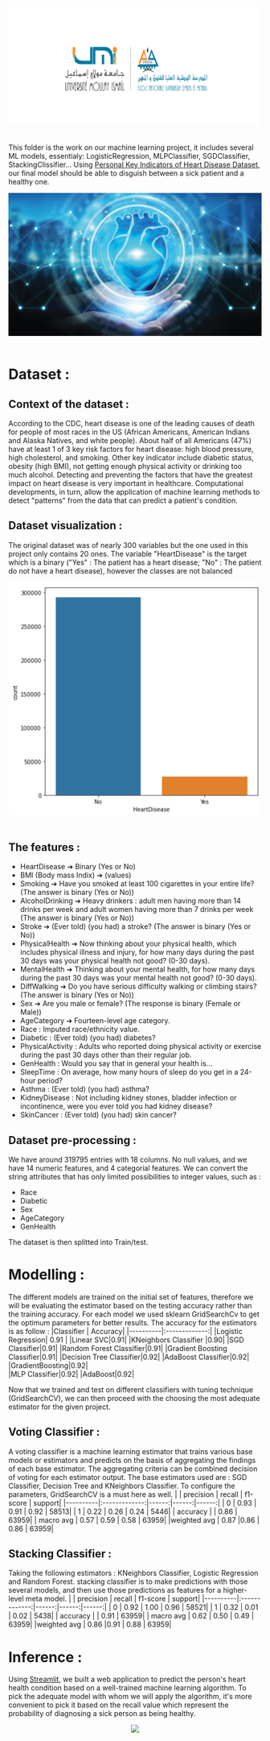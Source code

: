 <!--<img src="./img/Download.svg" width="300" >-->
<div align="left">
  <img src="./img/ensam.jpg"/>
</div>
<br>

This folder is the work on our machine learning project, it includes several ML models, essentialy: LogisticRegression, MLPClassifier, SGDClassifier, StackingClissifier...
Using [Personal Key Indicators of Heart Disease Dataset](https://www.kaggle.com/datasets/johnsmith88/heart-disease-dataset), our final model should be able to disguish between a sick patient and a healthy one.

<div align="center">
  <img src="./img/heart.jpg"/>
</div>
<br>

# Dataset :
## Context of the dataset :
According to the CDC, heart disease is one of the leading causes of death for people of most races in the US (African Americans, American Indians and Alaska Natives, and white people). About half of all Americans (47%) have at least 1 of 3 key risk factors for heart disease: high blood pressure, high cholesterol, and smoking. Other key indicator include diabetic status, obesity (high BMI), not getting enough physical activity or drinking too much alcohol. Detecting and preventing the factors that have the greatest impact on heart disease is very important in healthcare. Computational developments, in turn, allow the application of machine learning methods to detect "patterns" from the data that can predict a patient's condition.

## Dataset visualization :

The original dataset was of nearly 300 variables but the one used in this project only contains 20 ones. The variable "HeartDisease" is the target which is a binary ("Yes" : The patient has a heart disease; "No" : The patient do not have a heart disease), 
however the classes are not balanced

<div align="center">
  <img src="./img/data.jpg"/>
</div>
<br>


## The features :
* HeartDisease ➔  Binary (Yes or No)
* BMI (Body mass Indix) ➔ (values)
* Smoking ➔ Have you smoked at least 100 cigarettes in your entire life? (The answer is binary (Yes or No))
* AlcoholDrinking ➔ Heavy drinkers : adult men having more than 14 drinks per week and adult women having more than 7 drinks per week (The answer is binary (Yes or No))
* Stroke ➔ (Ever told) (you had) a stroke? (The answer is binary (Yes or No))
* PhysicalHealth ➔  Now thinking about your physical health, which includes physical illness and injury, for how many days during the past 30 days was your physical health not good? (0-30 days).
* MentalHealth ➔ Thinking about your mental health, for how many days during the past 30 days was your mental health not good? (0-30 days).
* DiffWalking ➔  Do you have serious difficulty walking or climbing stairs? (The answer is binary (Yes or No))
* Sex ➔ Are you male or female? (The response is binary (Female or Male))
* AgeCategory ➔ Fourteen-level age category.
* Race : Imputed race/ethnicity value.
* Diabetic : (Ever told) (you had) diabetes?
* PhysicalActivity : Adults who reported doing physical activity or exercise during the past 30 days other than their regular job.
* GenHealth : Would you say that in general your health is...
* SleepTime : On average, how many hours of sleep do you get in a 24-hour period?
* Asthma : (Ever told) (you had) asthma?
* KidneyDisease : Not including kidney stones, bladder infection or incontinence, were you ever told you had kidney disease?
* SkinCancer : (Ever told) (you had) skin cancer?



## Dataset pre-processing :
We have around 319795 entries with 18 columns. No null values, and we have 14 numeric features, and 4 categorial features. We can convert the string attributes that has only limited possibilities to integer values, such as : 
* Race 
* Diabetic 
* Sex
* AgeCategory
* GenHealth

The dataset is then splitted into Train/test.

# Modelling :
The different models are trained on the initial set of features, therefore we will be evaluating the estimator based on the testing accuracy rather than the training accuracy.
For each model we used sklearn GridSearchCv to get the optimum parameters for better results.
The accuracy for the estimators is as follow :
|Classifier | Accuracy|
|----------|:-------------:|
|Logistic Regression| 0.91 |
|Linear SVC|0.91|
|KNeighbors Classifier |0.90| 
|SGD Classifier|0.91|
|Random Forest Classifier|0.91|
|Gradient Boosting Classifier|0.91|
|Decision Tree Classifier|0.92|
|AdaBoost Classifier|0.92|
|GradientBoosting|0.92|  
|MLP Classifier|0.92|
|AdaBoost|0.92|

Now that we trained and test on different classifiers with tuning technique (GridSearchCV), we can then proceed with the choosing the most adequate estimator for the given project.
## Voting Classifier :
A voting classifier is a machine learning estimator that trains various base models or estimators and predicts on the basis of aggregating the findings of each base estimator. The aggregating criteria can be combined decision of voting for each estimator output.
The base estimators used are : SGD Classifier, Decision Tree and KNeighbors Classifier.
To configure the parameters, GridSearchCV is a must here as well.
|             | precision |   recall | f1-score  | support|
|----------|:-------------:|------:|------:|------:|
|           0 |     0.93   |   0.91   |  0.92    | 58513|
|           1  |     0.22   |   0.26   |   0.24   |   5446|
|    accuracy   |            |            0.86    | 63959|
|   macro avg    |   0.57     | 0.59  |    0.58   |  63959|
|weighted avg    |   0.87      |0.86 |     0.86   |  63959|
## Stacking Classifier :
Taking the following estimators : KNeighbors Classifier, Logistic Regression and Random Forest.
stacking classifier is to make predictions with those several models, and then use those predictions as features for a higher-level meta model.
|             | precision |   recall | f1-score  | support|
|----------|:-------------:|------:|------:|------:|
|           0 |     0.92   |   1.00    |  0.96    | 58521|
|           1  |     0.32   |   0.01   |   0.02   |   5438|
|    accuracy   |            |            0.91    | 63959|
|   macro avg    |   0.62     | 0.50  |    0.49   |  63959|
|weighted avg    |   0.86      |0.91 |     0.88   |  63959|

# Inference :

Using [Streamlit](https://github.com/streamlit/streamlit), we built a web application to predict the person's heart health condition based on a well-trained machine learning algorithm. 
To pick the adequate model with whom we will apply the algorithm, it's more convenient to pick it based on the recall value which represent the probability of diagnosing a sick person as being healthy.

<div align="center">
  <img src="./img/interface.jpg"/>
</div>
<br>
